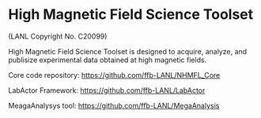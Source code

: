 # High Magnetic Field Science Toolset

(LANL Copyright No. C20099)

High Magnetic Field Science Toolset is designed to acquire, analyze, and publisize experimental data obtained at high magnetic fields.

Core code repository: https://github.com/ffb-LANL/NHMFL_Core

LabActor Framework: https://github.com/ffb-LANL/LabActor

MeagaAnalysys tool: https://github.com/ffb-LANL/MegaAnalysis
